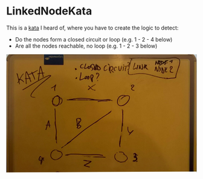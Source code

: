 # LinkedNodeKata


This is a [kata](https://en.wikipedia.org/wiki/Kata_(programming) "Wikipedia") I heard of, where you have to create the logic to detect:
* Do the nodes form a closed circuit or loop (e.g. 1 - 2 - 4 below)
* Are all the nodes reachable, no loop (e.g. 1 - 2 - 3 below)

![whiteboard](https://github.com/danpadmore/LinkedNodeKata/raw/master/doc/kata-linked-node-whiteboard.jpg "Linked node kata sketch")
